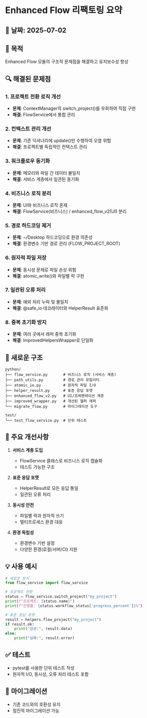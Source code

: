 # Enhanced Flow 리팩토링 요약

## 📅 날짜: 2025-07-02

## 🎯 목적
Enhanced Flow 모듈의 구조적 문제점을 해결하고 유지보수성 향상

## 🔍 해결된 문제점

### 1. 프로젝트 전환 로직 개선
- **문제**: ContextManager의 switch_project()를 우회하여 직접 구현
- **해결**: FlowService에서 통합 관리

### 2. 컨텍스트 관리 개선
- **문제**: 기존 딕셔너리에 update()만 수행하여 오염 위험
- **해결**: 프로젝트별 독립적인 컨텍스트 관리

### 3. 워크플로우 동기화
- **문제**: 메모리와 파일 간 데이터 불일치
- **해결**: 서비스 계층에서 일관된 동기화

### 4. 비즈니스 로직 분리
- **문제**: UI와 비즈니스 로직 혼재
- **해결**: FlowService(비즈니스) / enhanced_flow_v2(UI) 분리

### 5. 경로 하드코딩 제거
- **문제**: ~/Desktop 하드코딩으로 환경 의존성
- **해결**: 환경변수 기반 경로 관리 (FLOW_PROJECT_ROOT)

### 6. 원자적 파일 저장
- **문제**: 동시성 문제로 파일 손상 위험
- **해결**: atomic_write()와 파일별 락 구현

### 7. 일관된 오류 처리
- **문제**: 예외 처리 누락 및 불일치
- **해결**: @safe_io 데코레이터와 HelperResult 표준화

### 8. 중복 초기화 방지
- **문제**: 여러 곳에서 래퍼 중복 초기화
- **해결**: ImprovedHelpersWrapper로 단일화

## 📁 새로운 구조

```
python/
├── flow_service.py       # 비즈니스 로직 (서비스 계층)
├── path_utils.py         # 경로 관리 유틸리티
├── atomic_io.py          # 원자적 파일 I/O
├── helper_result.py      # 표준 응답 포맷
├── enhanced_flow_v2.py   # UI/프레젠테이션 계층
├── improved_wrapper.py   # 개선된 헬퍼 래퍼
└── migrate_flow.py       # 마이그레이션 도구

test/
└── test_flow_service.py  # 단위 테스트
```

## 🚀 주요 개선사항

1. **서비스 계층 도입**
   - FlowService 클래스로 비즈니스 로직 캡슐화
   - 테스트 가능한 구조

2. **표준 응답 포맷**
   - HelperResult로 모든 응답 통일
   - 일관된 오류 처리

3. **동시성 안전**
   - 파일별 락과 원자적 쓰기
   - 멀티프로세스 환경 대응

4. **환경 독립성**
   - 환경변수 기반 설정
   - 다양한 환경(로컬/서버/CI) 지원

## 💡 사용 예시

```python
# 새로운 방식
from flow_service import flow_service

# 프로젝트 전환
status = flow_service.switch_project("my_project")
print(f"프로젝트: {status.name}")
print(f"진행률: {status.workflow_status['progress_percent']}%")

# 표준 응답 포맷
result = helpers.flow_project("my_project")
if result.ok:
    print("성공:", result.data)
else:
    print("실패:", result.error)
```

## ✅ 테스트
- pytest를 사용한 단위 테스트 작성
- 원자적 I/O, 동시성, 오류 처리 테스트 포함

## 🔄 마이그레이션
- 기존 코드와의 호환성 유지
- 점진적 마이그레이션 가능
